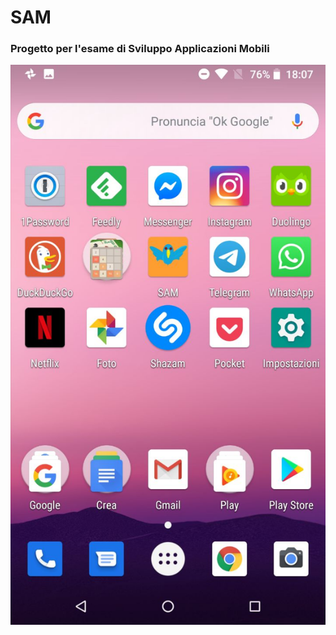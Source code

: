 # SAM

### Progetto per l'esame di Sviluppo Applicazioni Mobili

![Home screen](images/0_home_screen.jpg)
